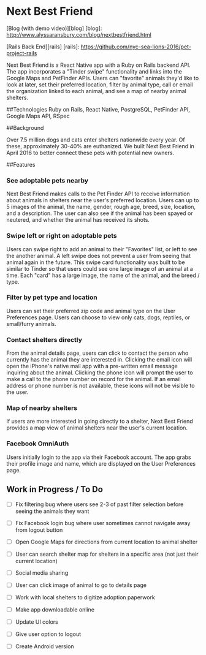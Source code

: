 # Next Best Friend

[Blog (with demo video)][blog]
[blog]: http://www.alyssaransbury.com/blog/nextbestfriend.html

[Rails Back End][rails]
[rails]: https://github.com/nyc-sea-lions-2016/pet-project-rails

Next Best Friend is a React Native app with a Ruby on Rails backend API. The app incorporates a "Tinder swipe" functionality and links into the Google Maps and PetFinder APIs. Users can "favorite" animals they'd like to look at later, set their preferred location, filter by animal type, call or email the organization linked to each animal, and see a map of nearby animal shelters.

##Technologies
Ruby on Rails, React Native, PostgreSQL, PetFinder API, Google Maps API, RSpec

##Background

Over 7.5 million dogs and cats enter shelters nationwide every year. Of these, approximately 30-40% are euthanized. We built Next Best Friend in April 2016 to better connect these pets with potential new owners.

##Features

### See adoptable pets nearby
Next Best Friend makes calls to the Pet Finder API to receive information about animals in shelters near the user's preferred location. Users can up to 5 images of the animal, the name, gender, rough age, breed, size, location, and a description. The user can also see if the animal has been spayed or neutered, and whether the animal has received its shots.

### Swipe left or right on adoptable pets
Users can swipe right to add an animal to their "Favorites" list, or left to see the another animal. A left swipe does not prevent a user from seeing that animal again in the future. This swipe card functionality was built to be similar to Tinder so that users could see one large image of an animal at a time. Each "card" has a large image, the name of the animal, and the breed / type.

### Filter by pet type and location
Users can set their preferred zip code and animal type on the User Preferences page. Users can choose to view only cats, dogs, reptiles, or small/furry animals.

### Contact shelters directly
From the animal details page, users can click to contact the person who currently has the animal they are interested in. Clicking the email icon will open the iPhone's native mail app with a pre-written email message inquiring about the animal. Clicking the phone icon will prompt the user to make a call to the phone number on record for the animal. If an email address or phone number is not available, these icons will not be visible to the user.

### Map of nearby shelters
If users are more interested in going directly to a shelter, Next Best Friend provides a map view of animal shelters near the user's current location.

### Facebook OmniAuth
Users initially login to the app via their Facebook account. The app grabs their profile image and name, which are displayed on the User Preferences page.

## Work in Progress / To Do

- [ ] Fix filtering bug where users see 2-3 of past filter selection before seeing the animals they want
- [ ] Fix Facebook login bug where user sometimes cannot navigate away from logout button
- [ ] Open Google Maps for directions from current location to animal shelter
- [ ] User can search shelter map for shelters in a specific area (not just their current location)
- [ ] Social media sharing
- [ ] User can click image of animal to go to details page
- [ ] Work with local shelters to digitize adoption paperwork
- [ ] Make app downloadable online
- [ ] Update UI colors
- [ ] Give user option to logout
- [ ] Create Android version


